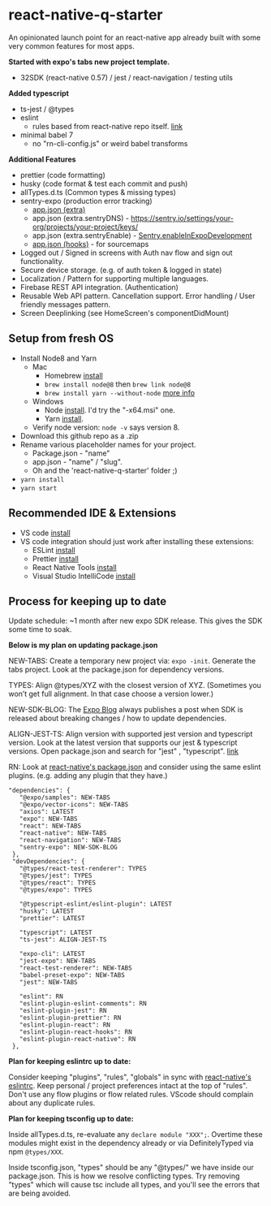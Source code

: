 # react-native-q-starter

An opinionated launch point for an react-native app already built with some very common features for most apps.

**Started with expo's tabs new project template.**

- 32SDK (react-native 0.57) / jest / react-navigation / testing utils

**Added typescript**

- ts-jest / @types
- eslint
  - rules based from react-native repo itself. [link](https://github.com/facebook/react-native/blob/master/.eslintrc)
- minimal babel 7
  - no "rn-cli-config.js" or weird babel transforms

**Additional Features**

- prettier (code formatting)
- husky (code format & test each commit and push)
- allTypes.d.ts (Common types & missing types)
- sentry-expo (production error tracking)
  - [app.json (extra)](https://docs.expo.io/versions/latest/workflow/configuration/#extra)
  - app.json (extra.sentryDNS) - https://sentry.io/settings/your-org/projects/your-project/keys/
  - app.json (extra.sentryEnable) - [Sentry.enableInExpoDevelopment](https://docs.expo.io/versions/latest/guides/using-sentry/)
  - [app.json (hooks)](https://docs.expo.io/versions/latest/guides/using-sentry/) - for sourcemaps
- Logged out / Signed in screens with Auth nav flow and sign out functionality.
- Secure device storage. (e.g. of auth token & logged in state)
- Localization / Pattern for supporting multiple languages.
- Firebase REST API integration. (Authentication)
- Reusable Web API pattern. Cancellation support. Error handling / User friendly messages pattern.
- Screen Deeplinking (see HomeScreen's componentDidMount)

## Setup from fresh OS

- Install Node8 and Yarn
  - Mac
    - Homebrew [install](https://brew.sh/)
    - `brew install node@8` then `brew link node@8`
    - `brew install yarn --without-node` [more info](https://formulae.brew.sh/formula/yarn)
  - Windows
    - Node [install](https://nodejs.org/dist/latest-v8.x/). I'd try the "-x64.msi" one.
    - Yarn [install](https://yarnpkg.com/lang/en/docs/install/#windows-stable).
  - Verify node version: `node -v` says version 8.
- Download this github repo as a .zip
- Rename various placeholder names for your project.
  - Package.json - "name"
  - app.json - "name" / "slug".
  - Oh and the 'react-native-q-starter' folder ;)
- `yarn install`
- `yarn start`

## Recommended IDE & Extensions

- VS code [install](https://code.visualstudio.com/)
- VS code integration should just work after installing these extensions:
  - ESLint [install](https://marketplace.visualstudio.com/items?itemName=dbaeumer.vscode-eslint)
  - Prettier [install](https://marketplace.visualstudio.com/items?itemName=esbenp.prettier-vscode)
  - React Native Tools [install](https://marketplace.visualstudio.com/items?itemName=vsmobile.vscode-react-native)
  - Visual Studio IntelliCode [install](https://marketplace.visualstudio.com/items?itemName=VisualStudioExptTeam.vscodeintellicode)

## Process for keeping up to date

Update schedule: ~1 month after new expo SDK release. This gives the SDK some time to soak.

**Below is my plan on updating package.json**

NEW-TABS:
Create a temporary new project via: `expo -init`.
Generate the tabs project.
Look at the package.json for dependency versions.

TYPES:
Align @types/XYZ with the closest version of XYZ. (Sometimes you won’t get full alignment. In that case choose a version lower.)

NEW-SDK-BLOG:
The [Expo Blog](https://blog.expo.io/) always publishes a post when SDK is released about breaking changes / how to update dependencies.

ALIGN-JEST-TS:
Align version with supported jest version and typescript version. Look at the latest version that supports our jest & typescript versions. Open package.json and search for "jest" , "typescript". [link](https://github.com/kulshekhar/ts-jest/blob/master/package.json)

RN:
Look at [react-native's package.json](https://github.com/facebook/react-native/blob/master/package.json) and consider using the same eslint plugins. (e.g. adding any plugin that they have.)

```
"dependencies": {
   "@expo/samples": NEW-TABS
   "@expo/vector-icons": NEW-TABS
   "axios": LATEST
   "expo": NEW-TABS
   "react": NEW-TABS
   "react-native": NEW-TABS
   "react-navigation": NEW-TABS
   "sentry-expo": NEW-SDK-BLOG
 },
 "devDependencies": {
   "@types/react-test-renderer": TYPES
   "@types/jest": TYPES
   "@types/react": TYPES
   "@types/expo": TYPES

   "@typescript-eslint/eslint-plugin": LATEST
   "husky": LATEST
   "prettier": LATEST

   "typescript": LATEST
   "ts-jest": ALIGN-JEST-TS

   "expo-cli": LATEST
   "jest-expo": NEW-TABS
   "react-test-renderer": NEW-TABS
   "babel-preset-expo": NEW-TABS
   "jest": NEW-TABS

   "eslint": RN
   "eslint-plugin-eslint-comments": RN
   "eslint-plugin-jest": RN
   "eslint-plugin-prettier": RN
   "eslint-plugin-react": RN
   "eslint-plugin-react-hooks": RN
   "eslint-plugin-react-native": RN
 },
```

**Plan for keeping eslintrc up to date:**

Consider keeping "plugins", "rules", "globals" in sync with [react-native's eslintrc](https://github.com/facebook/react-native/blob/master/.eslintrc). Keep personal / project preferences intact at the top of "rules". Don't use any flow plugins or flow related rules. VScode should complain about any duplicate rules.

**Plan for keeping tsconfig up to date:**

Inside allTypes.d.ts, re-evaluate any `declare module "XXX";`. Overtime these modules might exist in the dependency already or via DefinitelyTyped via npm `@types/XXX`.

Inside tsconfig.json, "types" should be any "@types/" we have inside our package.json. This is how we resolve conflicting types. Try removing "types" which will cause tsc include all types, and you'll see the errors that are being avoided.
